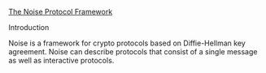[The Noise Protocol Framework](https://noiseprotocol.org/noise.html#introduction)

Introduction

Noise is a framework for crypto protocols based on Diffie-Hellman key agreement. Noise can describe protocols that consist of a single message as well as interactive protocols.

